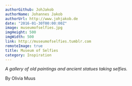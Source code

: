 ```yaml
---
authorGithub: JohJakob
authorName: Johannes Jakob
authorUrl: http://www.johjakob.de
date: "2016-01-30T00:00:00Z"
image: museumofselfies.jpg
imgHeight: 500
imgWidth: 500
link: http://museumofselfies.tumblr.com
remoteImage: true
title: Museum of Selfies
category: Inspiration
---
```


_A gallery of old paintings and ancient statues taking selfies._

By Olivia Muus
